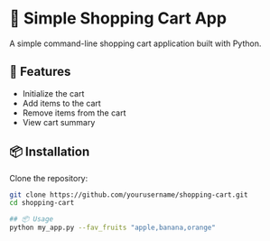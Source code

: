 # 🛒 Simple Shopping Cart App
A simple command-line shopping cart application built with Python.

## 🚀 Features
- Initialize the cart
- Add items to the cart
- Remove items from the cart
- View cart summary

## 📦 Installation
Clone the repository:
```bash
git clone https://github.com/yourusername/shopping-cart.git
cd shopping-cart

## 📦 Usage
python my_app.py --fav_fruits "apple,banana,orange"